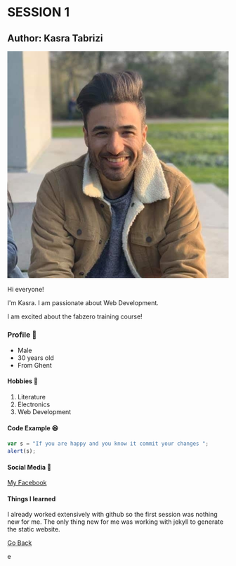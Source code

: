 # SESSION 1
## Author: Kasra Tabrizi
![Profile Images](assets/images/profile-image.jpg)


Hi everyone!

I'm Kasra. I am passionate about Web Development. 

I am excited about the fabzero training course!

### Profile :man:

* Male
* 30 years old
* From Ghent

#### Hobbies :stars:

1. Literature
2. Electronics
3. Web Development

#### Code Example :laughing:

```javascript
var s = "If you are happy and you know it commit your changes ";
alert(s);
```

#### Social Media :thought_balloon:

[My Facebook](https://www.facebook.com/kasra.tabrizi)

#### Things I learned

I already worked extensively with github so the first session was nothing new for me.
The only thing new for me was working with jekyll to generate the static website.

[Go Back](/KasraTabrizi)

e